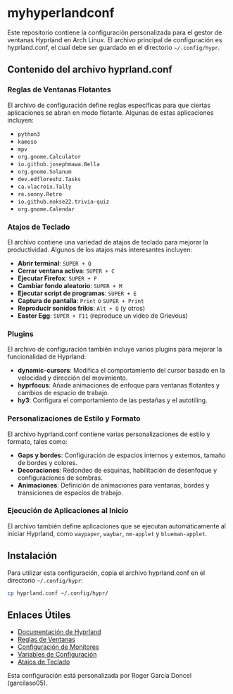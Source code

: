 # myhyperlandconf

Este repositorio contiene la configuración personalizada para el gestor de ventanas Hyprland en Arch Linux. El archivo principal de configuración es hyprland.conf, el cual debe ser guardado en el directorio `~/.config/hypr`.

## Contenido del archivo hyprland.conf

### Reglas de Ventanas Flotantes

El archivo de configuración define reglas específicas para que ciertas aplicaciones se abran en modo flotante. Algunas de estas aplicaciones incluyen:

- `python3`
- `kamoso`
- `mpv`
- `org.gnome.Calculator`
- `io.github.josephmawa.Bella`
- `org.gnome.Solanum`
- `dev.edfloreshz.Tasks`
- `ca.vlacroix.Tally`
- `re.sonny.Retro`
- `io.github.nokse22.trivia-quiz`
- `org.gnome.Calendar`

### Atajos de Teclado

El archivo contiene una variedad de atajos de teclado para mejorar la productividad. Algunos de los atajos más interesantes incluyen:

- **Abrir terminal**: `SUPER + Q`
- **Cerrar ventana activa**: `SUPER + C`
- **Ejecutar Firefox**: `SUPER + F`
- **Cambiar fondo aleatorio**: `SUPER + M`
- **Ejecutar script de programas**: `SUPER + E`
- **Captura de pantalla**: `Print` o `SUPER + Print`
- **Reproducir sonidos frikis**: `Alt + Q` (y otros)
- **Easter Egg**: `SUPER + F11` (reproduce un video de Grievous)

### Plugins

El archivo de configuración también incluye varios plugins para mejorar la funcionalidad de Hyprland:

- **dynamic-cursors**: Modifica el comportamiento del cursor basado en la velocidad y dirección del movimiento.
- **hyprfocus**: Añade animaciones de enfoque para ventanas flotantes y cambios de espacio de trabajo.
- **hy3**: Configura el comportamiento de las pestañas y el autotiling.

### Personalizaciones de Estilo y Formato

El archivo hyprland.conf contiene varias personalizaciones de estilo y formato, tales como:

- **Gaps y bordes**: Configuración de espacios internos y externos, tamaño de bordes y colores.
- **Decoraciones**: Redondeo de esquinas, habilitación de desenfoque y configuraciones de sombras.
- **Animaciones**: Definición de animaciones para ventanas, bordes y transiciones de espacios de trabajo.

### Ejecución de Aplicaciones al Inicio

El archivo también define aplicaciones que se ejecutan automáticamente al iniciar Hyprland, como `waypaper`, `waybar`, `nm-applet` y `blueman-applet`.

## Instalación

Para utilizar esta configuración, copia el archivo hyprland.conf en el directorio `~/.config/hypr`:

```sh
cp hyprland.conf ~/.config/hypr/
```

## Enlaces Útiles

- [Documentación de Hyprland](https://wiki.hyprland.org/)
- [Reglas de Ventanas](https://wiki.hyprland.org/Configuring/Window-Rules/)
- [Configuración de Monitores](https://wiki.hyprland.org/Configuring/Monitors/)
- [Variables de Configuración](https://wiki.hyprland.org/Configuring/Variables/)
- [Atajos de Teclado](https://wiki.hyprland.org/Configuring/Binds/)

Esta configuración está personalizada por Roger García Doncel (garcilaso05).